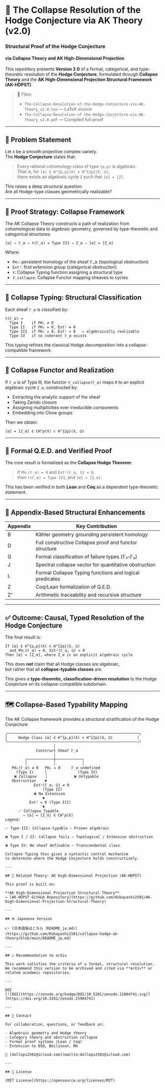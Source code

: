 # 📘 The Collapse Resolution of the Hodge Conjecture via AK Theory (v2.0)

### Structural Proof of the Hodge Conjecture  
#### via Collapse Theory and AK High-Dimensional Projection

This repository presents **Version 2.0** of a formal, categorical, and type-theoretic resolution of the **Hodge Conjecture**, formulated through **Collapse Theory** and the **AK High-Dimensional Projection Structural Framework (AK-HDPST)**.

> 📄 Files:  
> - `The-Collapse-Resolution-of-the-Hodge-Conjecture-via-AK-Theory_v2.0.tex` — LaTeX source  
> - `The-Collapse-Resolution-of-the-Hodge-Conjecture-via-AK-Theory_v2.0.pdf` — Compiled full proof  

---

## 🎯 Problem Statement

Let `X` be a smooth projective complex variety.  
The **Hodge Conjecture** states that:

> Every rational cohomology class of type `(p,p)` is algebraic.  
> That is, for `[α] ∈ H^{p,p}(X) ∩ H^{2p}(X, ℚ)`,  
> there exists an algebraic cycle `Z` such that `[α] = [Z]`.

This raises a deep structural question:  
Are all Hodge-type classes geometrically realizable?

---

## 🧠 Proof Strategy: Collapse Framework

The AK Collapse Theory constructs a path of realization from cohomological data to algebraic geometry, governed by type-theoretic and categorical structures:

```
[α] ⇒ 𝔽_α ⇒ τ(𝔽_α) = Type III ⇒ Z_α ⇒ [α] = [Z_α]
```

Where:

- `PH₁`: persistent homology of the sheaf 𝔽_α (topological obstruction)  
- `Ext¹`: first extension group (categorical obstruction)  
- `τ`: Collapse Typing function assigning a structural type  
- `𝒞_collapse`: Collapse Functor mapping sheaves to cycles  

---

## 🧩 Collapse Typing: Structural Classification

Each sheaf `𝔽_α` is classified by:

```
τ(𝔽_α) =
  Type I    if PH₁ ≠ 0
  Type II   if PH₁ = 0, Ext¹ ≠ 0
  Type III  if PH₁ = 0, Ext¹ = 0   ← algebraically realizable
  Type IV   if no coherent 𝔽_α exists
```

This typing refines the classical Hodge decomposition into a collapse-compatible framework.

---

## 🔧 Collapse Functor and Realization

If `𝔽_α` is of Type III, the functor `𝒞_collapse(𝔽_α)` maps it to an explicit algebraic cycle `Z_α`, constructed by:

- Extracting the analytic support of the sheaf  
- Taking Zariski closure  
- Assigning multiplicities over irreducible components  
- Embedding into Chow groups

Then we obtain:

```
[α] = [Z_α] ∈ CH^p(X) ⊂ H^{2p}(X, ℚ)
```

---

## 📘 Formal Q.E.D. and Verified Proof

The core result is formalized as the **Collapse Hodge Theorem**:

> If `PH₁(𝔽_α) = 0` and `Ext¹(𝔽_α, ℚ) = 0`,  
> then `τ(𝔽_α) = Type III`, and `[α] = [Z_α]`.

This has been verified in both **Lean** and **Coq** as a dependent type-theoretic statement.

---

## 🧱 Appendix-Based Structural Enhancements

| Appendix | Key Contribution |
|----------|------------------|
| B | Kähler geometry grounding persistent homology |
| D | Full constructive Collapse proof and functor structure |
| G | Formal classification of failure types (𝔽₁–𝔽₃) |
| J | Spectral collapse vector for quantitative obstruction |
| L | Formal Collapse Typing functions and logical predicates |
| Z | Coq/Lean formalization of Q.E.D. |
| Z⁺ | Arithmetic traceability and recursive structure |

---

## ✅ Outcome: Causal, Typed Resolution of the Hodge Conjecture

The final result is:

```
If [α] ∈ H^{p,p}(X) ∩ H^{2p}(X, ℚ)
  and PH₁(𝔽_α) = 0, Ext¹(𝔽_α, ℚ) = 0  
Then [α] = [Z_α], where Z_α is an explicit algebraic cycle
```

This does **not** claim that all Hodge classes are algebraic,  
but rather that all **collapse-typable classes** are.

This gives a **type-theoretic, classification-driven resolution** to the Hodge Conjecture on its collapse-compatible subdomain.

---
## 🗺️ Collapse-Based Typability Mapping

The AK Collapse framework provides a structural stratification of the Hodge Conjecture:

```text
╭────────────────────────────────────────────────────────────╮
│     Hodge Class [α] ∈ H^{p,p}(X) ∩ H^{2p}(X, ℚ)           │
╰────────────────────────────────────────────────────────────╯
                      │
              Construct Sheaf 𝔽_α
                      │
         ┌────────────┼────────────┐
         │            │            │
   PH₁(𝔽_α) ≠ 0   PH₁ = 0     𝔽_α undefined
     (Type I)     │              (Type IV)
    ❌ Collapse    │            ❌ Untypable
   Obstruction    ▼
             Ext¹(𝔽_α, ℚ) ≠ 0
                 (Type II)
             ❌ No Extension
                 ▼
           Ext¹ = 0 (Type III)
                 ▼
      ✅ Collapse Typable
        ⇒ [α] = [Z_α] ∈ CH^p(X)
Legend:

✅ Type III: Collapse-typable — Proven algebraic

❌ Type I / II: Collapse fails — Topological / Extension obstruction

❌ Type IV: No sheaf definable — Transcendental class

Collapse Typing thus gives a syntactic control mechanism
to determine where the Hodge Conjecture holds constructively.

---

## 🧩 Related Theory: AK High-Dimensional Projection (AK-HDPST)

This proof is built on:

**AK High-Dimensional Projection Structural Theory**  
→ [AK-HDPST GitHub Repository](https://github.com/Kobayashi2501/AK-High-Dimensional-Projection-Structural-Theory)

---

## 🌐 Japanese Version

👉 [日本語版はこちら（README_ja.md）](https://github.com/Kobayashi2501/collapse-hodge-ak-theory/blob/main/README_jp.md)

---

## ☑️ Recommendation to arXiv

This work satisfies the criteria of a formal, structural resolution.  
We recommend this version to be archived and cited via **arXiv** or related academic repositories.

---

DOI
[![DOI](https://zenodo.org/badge/DOI/10.5281/zenodo.15904741.svg)](https://doi.org/10.5281/zenodo.15904741)

---

## 📩 Contact

For collaboration, questions, or feedback on:

- Algebraic geometry and Hodge theory  
- Category theory and obstruction collapse  
- Formal proof systems (Lean / Coq)  
- Extension to BSD, Beilinson, RH  

📧 [dollops2501@icloud.com](mailto:dollops2501@icloud.com)

---

## 📘 License

[MIT License](https://opensource.org/licenses/MIT)
